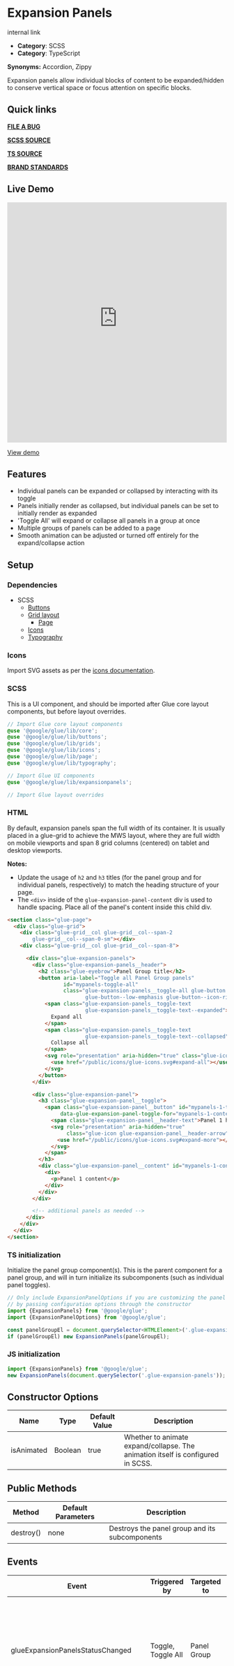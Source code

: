 # Expansion Panels

internal link

<!--*
# Document freshness: For more information, see internal link
freshness: { owner: 'glue-eng-core' reviewed: '2023-07-05' }
*-->



-   **Category**: SCSS
-   **Category**: TypeScript

**Synonyms:** Accordion, Zippy

Expansion panels allow individual blocks of content to be expanded/hidden to
conserve vertical space or focus attention on specific blocks.

## Quick links

<section class="multicol">

**[FILE A BUG](https://b.corp.google.com/issues/new?component=86195&template=326202&title=%5BExpansion%20Panels%5D)**

**[SCSS SOURCE](/src/expansionpanels/_index.scss)**

**[TS SOURCE](/src/expansionpanels/model.ts)**

**[BRAND STANDARDS](https://standards.google/guidelines/marketing-web-standards/components/accordions.html)**

</section>

## Live Demo

<iframe src="https://28-2-dot-glue-demo.appspot.com/standards-demos/components/expansion-panels/"
        width="100%" height="550" style="border:0;max-width:760px;"></iframe>

[View demo](https://28-2-dot-glue-demo.appspot.com/standards-demos/components/expansion-panels/)

## Features

-   Individual panels can be expanded or collapsed by interacting with its
    toggle
-   Panels initially render as collapsed, but individual panels can be set to
    initially render as expanded
-   'Toggle All' will expand or collapse all panels in a group at once
-   Multiple groups of panels can be added to a page
-   Smooth animation can be adjusted or turned off entirely for the
    expand/collapse action

## Setup

### Dependencies

-   SCSS
    -   [Buttons](/docs/components/buttons.md)
    -   [Grid layout](/docs/components/grid-layout.md)
        -   [Page](/docs/components/page.md)
    -   [Icons](/docs/components/icons.md)
    -   [Typography](/docs/components/typography.md)

### Icons

Import SVG assets as per the
[icons documentation](/docs/components/icons.md).

### SCSS

This is a UI component, and should be imported after Glue core layout
components, but before layout overrides.

```scss
// Import Glue core layout components
@use '@google/glue/lib/core';
@use '@google/glue/lib/buttons';
@use '@google/glue/lib/grids';
@use '@google/glue/lib/icons';
@use '@google/glue/lib/page';
@use '@google/glue/lib/typography';

// Import Glue UI components
@use '@google/glue/lib/expansionpanels';

// Import Glue layout overrides
```


### HTML

By default, expansion panels span the full width of its container. It is usually
placed in a glue-grid to achieve the MWS layout, where they are full width on
mobile viewports and span 8 grid columns (centered) on tablet and desktop
viewports.

**Notes:**

-   Update the usage of `h2` and `h3` titles (for the panel group and for
    individual panels, respectively) to match the heading structure of your
    page.
-   The `<div>` inside of the `glue-expansion-panel-content` div is used to
    handle spacing. Place all of the panel's content inside this child div.

```html
<section class="glue-page">
  <div class="glue-grid">
    <div class="glue-grid__col glue-grid__col--span-2
        glue-grid__col--span-0-sm"></div>
    <div class="glue-grid__col glue-grid__col--span-8">

      <div class="glue-expansion-panels">
        <div class="glue-expansion-panels__header">
          <h2 class="glue-eyebrow">Panel Group title</h2>
          <button aria-label="Toggle all Panel Group panels"
                  id="mypanels-toggle-all"
                  class="glue-expansion-panels__toggle-all glue-button
                         glue-button--low-emphasis glue-button--icon-right">
            <span class="glue-expansion-panels__toggle-text
                         glue-expansion-panels__toggle-text--expanded">
              Expand all
            </span>
            <span class="glue-expansion-panels__toggle-text
                         glue-expansion-panels__toggle-text--collapsed">
              Collapse all
            </span>
            <svg role="presentation" aria-hidden="true" class="glue-icon">
              <use href="/public/icons/glue-icons.svg#expand-all"></use>
            </svg>
          </button>
        </div>

        <div class="glue-expansion-panel">
          <h3 class="glue-expansion-panel__toggle">
            <span class="glue-expansion-panel__button" id="mypanels-1-toggle"
                 data-glue-expansion-panel-toggle-for="mypanels-1-content">
              <span class="glue-expansion-panel__header-text">Panel 1 header</span>
              <svg role="presentation" aria-hidden="true"
                   class="glue-icon glue-expansion-panel__header-arrow">
                <use href="/public/icons/glue-icons.svg#expand-more"></use>
              </svg>
            </span>
          </h3>
          <div class="glue-expansion-panel__content" id="mypanels-1-content">
            <div>
              <p>Panel 1 content</p>
            </div>
          </div>
        </div>

        <!-- additional panels as needed -->
      </div>
    </div>
  </div>
</section>
```

### TS initialization

Initialize the panel group component(s). This is the parent component for a
panel group, and will in turn initialize its subcomponents (such as individual
panel toggles).

```ts
// Only include ExpansionPanelOptions if you are customizing the panel group
// by passing configuration options through the constructor
import {ExpansionPanels} from '@google/glue';
import {ExpansionPanelOptions} from '@google/glue';

const panelGroupEl = document.querySelector<HTMLElement>('.glue-expansion-panels');
if (panelGroupEl) new ExpansionPanels(panelGroupEl);
```


### JS initialization

```js
import {ExpansionPanels} from '@google/glue';
new ExpansionPanels(document.querySelector('.glue-expansion-panels'));
```

## Constructor Options

Name       | Type    | Default Value | Description
---------- | ------- | ------------- | -----------
isAnimated | Boolean | true          | Whether to animate expand/collapse. The animation itself is configured in SCSS.

## Public Methods

Method    | Default Parameters | Description
--------- | ------------------ | ----------------------------------------------
destroy() | none               | Destroys the panel group and its subcomponents

## Events

Event                                 | Triggered by       | Targeted to | Description
------------------------------------- | ------------------ | ----------- | -----------
glueExpansionPanelsStatusChanged      | Toggle, Toggle All | Panel Group | Indicates a change in the group status (a panel has been toggled, all panels have been toggled) so classes can be updated
glueExpansionPanelsToggleContent      | Toggle             | Content     | Tells the content linked to that toggle to expand or collapse
glueExpansionPanelsExpandAllContent   | Toggle All         | Content     | Tells all content in the group to expand
glueExpansionPanelsCollapseAllContent | Toggle All         | Content     | Tells all content in the group to collapse

## Variations

### Removing the Toggle All button

While the Toggle All button provides a way to easily see/hide all the panel
content at once, it is optional. It is highly recommended for any group that
includes 3 or more panels.

If you remove the Toggle All button, you can remove the button SCSS dependency.

### Multiple expansion panel groups per page

If you have multiple panel groups on the same HTML page, you will need to set a
named Expansion Panels model for each, using `data-glue-expansion-panels-key`.

```html
<div class="glue-expansion-panels"
     data-glue-expansion-panels-key="panelGroupOne">
  <!-- expansion panel group 1 content -->
</div>

<div class="glue-expansion-panels"
     data-glue-expansion-panels-key="panelGroupTwo">
  <!-- expansion panel group 2 content -->
</div>
```

Conversely, if you have multiple panel groups you wish to function as a singular
unit, you can pass in the same model name to each one.

### Individual panel initially expanded

Panels in a group are initially rendered as collapsed. You can override this and
have a panel initially render as expanded by setting a data-glue attribute on
that panel's content.

```html
<div class="glue-expansion-panel__content"
     data-glue-expansion-panel-initial="expanded"
     id="mypanels-1-content">
  <div>
    <!-- panel content -->
  </div>
</div>
```

### Changing panel expand/collapse animation

If you would like to change the panel animation you will need to update the SCSS
or TS.

#### Changing the timing (SCSS)

If you'd like to update the animation timing from the default value of 200ms,
you can override the default values in the SCSS when importing the expansion
panel styles.

```scss
@use '@google/glue/lib/expansionpanels' with (
  $animation-timing-content: 500ms
);
```

#### Removing animation completely

If you would like to remove animation from the expansion panel altogether, set
`isAnimated` to `false` and pass it in when initializing the panel group.

```ts
const panelOpts = ({
  isAnimated: false
});

new ExpansionPanels(document.querySelector('.glue-expansion-panels'),
    panelOpts);
```

It is not necessary to update the SCSS in this case.

### Placing outside of the grid

If you do not want to put the panels inside of a grid structure, but want to use
the same width/spacing, you can use a
[grid mixin](/docs/components/grid-layout.md).
You will still need to put it inside of a glue-page element to set page margins.

In the SCSS:

```scss
@use '@google/glue/lib/breakpoints/mixins' as glue-breakpoints-mixins;
@use '@google/glue/lib/grids/mixins' as glue-grids-mixins;

.my-panel-group {
  @include glue-breakpoints-mixins.bp(md) {
    @include glue-grids-mixins.glue-grid-col-offset(2, true);
  }
}
```


In the HTML:

```html
<section class="glue-page">
  <div class="glue-expansion-panels my-panel-group">
    <!-- expansion panel group content -->
  </div>
</section>
```

## Accessibility

-   Set an appropriate `aria-label` on the Toggle All element that describes the
    full action of the button (instead of relying on the visual text changing
    between 'Expand all' and 'Collapse all'.)
-   In order to show tooltips on each toggle, set the attributes
    `data-glue-expansion-panel-expand-tooltip` and
    `data-glue-expansion-panel-collapse-tooltip` on the panels root element.
-   Set an ID for each `glue-expansion-panel__button` element. This will set
    `aria-labelledby` on the content element.
-   Set an ID for each `glue-expansion-panel__content` element. This ID is
    passed to toggle with `data-glue-expansion-panel-toggle-for`. If the toggle
    is not properly linked to a panel content element, the panel group will
    throw an error.
